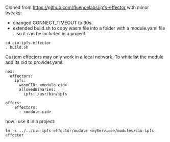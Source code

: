 Cloned from https://github.com/fluencelabs/ipfs-effector with minor tweaks: 

* changed CONNECT_TIMEOUT to 30s. 
* extended build.sh to copy wasm file into a folder with a module.yaml file .. so it can be included in a project

```
cd cio-ipfs-effector
. build.sh
```

Custom effectors may only work in a local network. To whitelist the module add its cid to provider.yaml: 

```
nox:
  effectors:
    ipfs:
      wasmCID: <module-cid>
      allowedBinaries:
        ipfs: /usr/bin/ipfs

offers:
    effectors:
      - <module-cid>

```

how i use it in a project: 

```
ln -s ../../cio-ipfs-effector/module <myService>/modules/cio-ipfs-effector
```

